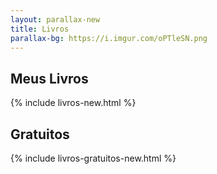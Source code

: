 ```yaml
---
layout: parallax-new
title: Livros
parallax-bg: https://i.imgur.com/oPTleSN.png
---
```


<h2 class="center">Meus Livros</h2>
{% include livros-new.html %} 


<h2 class="center">Gratuitos</h2>
{% include livros-gratuitos-new.html %} 


